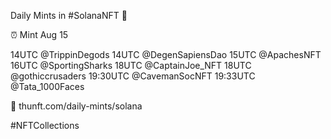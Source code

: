 Daily Mints in #SolanaNFT 🚀

⏰ Mint Aug 15

14UTC @TrippinDegods
14UTC @DegenSapiensDao
15UTC @ApachesNFT
16UTC @SportingSharks
18UTC @CaptainJoe_NFT
18UTC @gothiccrusaders
19:30UTC @CavemanSocNFT
19:33UTC @Tata_1000Faces

🔗 thunft.com/daily-mints/solana

#NFTCollections